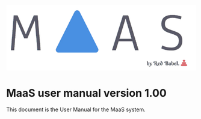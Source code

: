 ![MaasLogo](https://raw.githubusercontent.com/BugBusterSWE/userManual/master/img/logo.png)



# MaaS user manual version 1.00

This document is the User Manual for the MaaS system.

